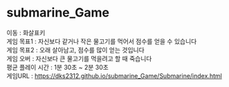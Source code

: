 # submarine_Game

이동 : 화살표키<br>
게임 목표1 : 자신보다 같거나 작은 물고기를 먹어서 점수를 얻을 수 있습니다<br>
게임 목표2 : 오래 살아남고, 점수를 많이 얻는 것입니다<br>
게임 오버 : 자신보다 큰 물고기를 먹을려고 할 때 죽습니다<br>
평균 플레이 시간 : 1분 30초 ~ 2분 30초 <br>
게임URL : https://dks2312.github.io/submarine_Game/Submarine/index.html
